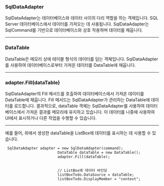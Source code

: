 


### SqlDataAdapter
SqlDataAdapter는 데이터베이스와 데이터 사이의 다리 역할을 하는 객체입니다.
SQL Server 데이터베이스에서 데이터를 가져오는 데 사용됩니다.
SqlDataAdapter는 SqlCommand를 기반으로 데이터베이스와 상호 작용하며 데이터를 채웁니다.

------------------------
### DataTable
DataTable은 메모리 상에 테이블 형식의 데이터를 담는 객체입니다.
SqlDataAdapter를 사용하여 데이터베이스로부터 가져온 데이터를 DataTable에 채웁니다.

-----------------------------------
### adapter.Fill(dataTable)
SqlDataAdapter의 Fill 메서드를 호출하여 데이터베이스에서 가져온 데이터를 DataTable에 채웁니다.
Fill 메서드는 SqlDataAdapter가 관리하는 DataTable에 데이터를 로드합니다.
결과적으로, dataTable 객체는 SqlDataAdapter를 사용하여 데이터베이스에서 
가져온 결과를 메모리에 유지하고 있습니다. 이 데이터를 나중에 사용하여 UI에서 표시하거나 다른 작업을 수행할 수 있습니다.

---------------------------------------

예를 들어, 위에서 생성한 dataTable을 ListBox에 데이터를 표시하는 데 사용할 수 있습니다.


```
 SqlDataAdapter adapter = new SqlDataAdapter(command);
                        DataTable dataTable = new DataTable();
                        adapter.Fill(dataTable);


                        // ListBox에 데이터 바인딩
                        listBoxTodo.DataSource = dataTable;
                        listBoxTodo.DisplayMember = "context";
```